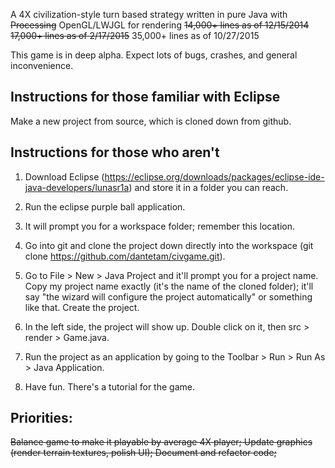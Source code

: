 A 4X civilization-style turn based strategy written in pure Java with <s>Processing</s> OpenGL/LWJGL for rendering
<s>14,000+ lines as of 12/15/2014</s>
<s>17,000+ lines as of 2/17/2015</s>
35,000+ lines as of 10/27/2015

This game is in deep alpha. Expect lots of bugs, crashes, and general inconvenience.

## Instructions for those familiar with Eclipse

Make a new project from source, which is cloned down from github.

## Instructions for those who aren't

1. Download Eclipse (https://eclipse.org/downloads/packages/eclipse-ide-java-developers/lunasr1a) and store it in a folder you can reach.

2. Run the eclipse purple ball application.

3. It will prompt you for a workspace folder; remember this location.

4. Go into git and clone the project down directly into the workspace (git clone https://github.com/dantetam/civgame.git).

5. Go to File > New > Java Project and it'll prompt you for a project name. Copy my project name exactly (it's the name of the cloned folder); it'll say "the wizard will configure the project automatically" or something like that. Create the project.

6. In the left side, the project will show up. Double click on it, then src > render > Game.java.

7. Run the project as an application by going to the Toolbar > Run > Run As > Java Application.

8. Have fun. There's a tutorial for the game.

## Priorities:
<s>
Balance game to make it playable by average 4X player;
Update graphics (render terrain textures, polish UI);
Document and refactor code;
</s>